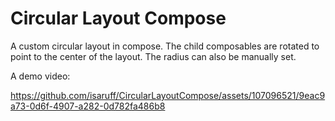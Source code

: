
# Circular Layout Compose

A custom circular layout in compose. The child composables are rotated to point to the center of the layout.
The radius can also be manually set.

A demo video:

https://github.com/isaruff/CircularLayoutCompose/assets/107096521/9eac9a73-0d6f-4907-a282-0d782fa486b8
